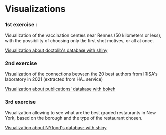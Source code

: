 
<h1>Visualizations</h1>

<h3>1st exercise :</h3>
<p>Visualization of the vaccination centers near Rennes (50 kilometers or less), with the possibility of choosing only the first shot motives, or all at once.</p>
<a href = "https://leoguichard.shinyapps.io/projet_mongodb_doctolib"> Visualization about doctolib's database with shiny</a>


<h3>2nd exercise</h3>
<p>Visualization of the connections between the 20 best authors from IRISA's laboratory in 2021 (extracted from HAL service)</p>
<a href = "publications_page.html">Visualization about publications' database with bokeh</a>


<h3>3rd exercise</h3>
<p>Visualization allowing to see what are the best graded restaurants in New York, based on the borough and the type of the restaurant chosen.</p>
<a href = "https://leoguichard.shinyapps.io/projet_mongodb_nyfood"> Visualization about NYfood's database with shiny</a>

